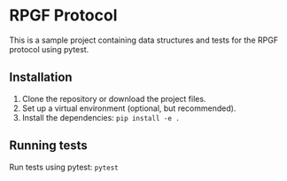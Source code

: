 # RPGF Protocol

This is a sample project containing data structures and tests for the RPGF protocol using pytest.

## Installation

1. Clone the repository or download the project files.
2. Set up a virtual environment (optional, but recommended).
3. Install the dependencies: `pip install -e .`

## Running tests

Run tests using pytest: `pytest`
